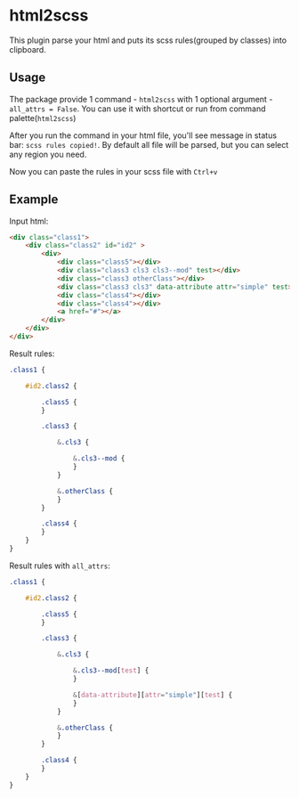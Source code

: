 # html2scss

This plugin parse your html and puts its scss rules(grouped by classes) into clipboard.

## Usage

The package provide 1 command - `html2scss` with 1 optional argument - `all_attrs = False`. You can use it with shortcut or run from command palette(`html2scss`)

After you run the command in your html file, you'll see message in status bar: `scss rules copied!`. By default all file will be parsed, but you can select any region you need.

Now you can paste the rules in your scss file with `Ctrl+v`

## Example

Input html:
```html
<div class="class1">
	<div class="class2" id="id2" >
		<div>
			<div class="class5"></div>
			<div class="class3 cls3 cls3--mod" test></div>
			<div class="class3 otherClass"></div>
			<div class="class3 cls3" data-attribute attr="simple" test></div>
			<div class="class4"></div>
			<div class="class4"></div>
			<a href="#"></a>
		</div>
	</div>
</div>
```
Result rules:
```scss
.class1 {

	#id2.class2 {

		.class5 {
		}

		.class3 {

			&.cls3 {

				&.cls3--mod {
				}
			}

			&.otherClass {
			}
		}

		.class4 {
		}
	}
}
```
Result rules with `all_attrs`:
```scss
.class1 {

	#id2.class2 {

		.class5 {
		}

		.class3 {

			&.cls3 {

				&.cls3--mod[test] {
				}

				&[data-attribute][attr="simple"][test] {
				}
			}

			&.otherClass {
			}
		}

		.class4 {
		}
	}
}
```
